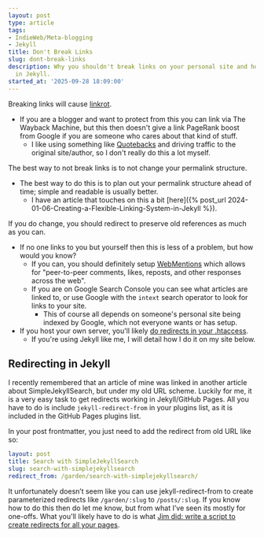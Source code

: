 ```yaml
---
layout: post
type: article
tags:
- IndieWeb/Meta-blogging
- Jekyll
title: Don't Break Links
slug: dont-break-links
description: Why you shouldn't break links on your personal site and how to do redirects
  in Jekyll.
started_at: '2025-09-28 18:09:00'
---
```


Breaking links will cause [linkrot](https://en.wikipedia.org/wiki/Link_rot).
* If you are a blogger and want to protect from this you can link via The Wayback Machine, but this then doesn't give a link PageRank boost from Google if you are someone who cares about that kind of stuff.
    * I like using something like [Quotebacks](https://quotebacks.net/#about) and driving traffic to the original site/author, so I don't really do this a lot myself.

The best way to not break links is to not change your permalink structure.
* The best way to do this is to plan out your permalink structure ahead of time; simple and readable is usually better. 
    * I have an article that touches on this a bit [here]({% post_url 2024-01-06-Creating-a-Flexible-Linking-System-in-Jekyll %}).

If you do change, you should redirect to preserve old references as much as you can.
* If no one links to you but yourself then this is less of a problem, but how would you know?
    * If you can, you should definitely setup [WebMentions](https://indieweb.org/Webmention) which allows for "peer-to-peer comments, likes, reposts, and other responses across the web".
    * If you are on Google Search Console you can see what articles are linked to, or use Google with the `intext` search operator to look for links to your site.
        * This of course all depends on someone's personal site being indexed by Google, which not everyone wants or has setup.
* If you host your own server, you'll likely [do redirects in your .htaccess](https://help.dreamhost.com/hc/en-us/articles/215747748-How-can-I-redirect-and-rewrite-my-URLs-with-an-htaccess-file).
    * If you're using Jekyll like me, I will detail how I do it on my site below.
        
## Redirecting in Jekyll

I recently remembered that an article of mine was linked in another article about SimpleJekyllSearch, but under my old URL scheme. Luckily for me, it is a very easy task to get redirects working in Jekyll/GitHub Pages. All you have to do is include `jekyll-redirect-from` in your plugins list, as it is included in the GitHub Pages plugins list.

In your post frontmatter, you just need to add the redirect from old URL like so:
```yaml
layout: post
title: Search with SimpleJekyllSearch
slug: search-with-simplejekyllsearch
redirect_from: /garden/search-with-simplejekyllsearch/
```

It unfortunately doesn’t seem like you can use jekyll-redirect-from to create parameterized redirects like `/garden/:slug` to `/posts/:slug`. If you know how to do this then do let me know, but from what I’ve seen its mostly for one-offs. What you'll likely have to do is what [Jim did: write a script to create redirects for all your pages](https://blog.jim-nielsen.com/2018/url-design-and-automated-redirects-in-jekyll).